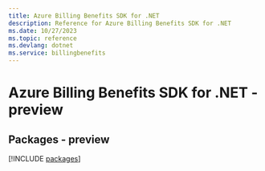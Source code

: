 ```yaml
---
title: Azure Billing Benefits SDK for .NET
description: Reference for Azure Billing Benefits SDK for .NET
ms.date: 10/27/2023
ms.topic: reference
ms.devlang: dotnet
ms.service: billingbenefits
---
```

# Azure Billing Benefits SDK for .NET - preview
## Packages - preview
[!INCLUDE [packages](billing-benefits-index.md)]